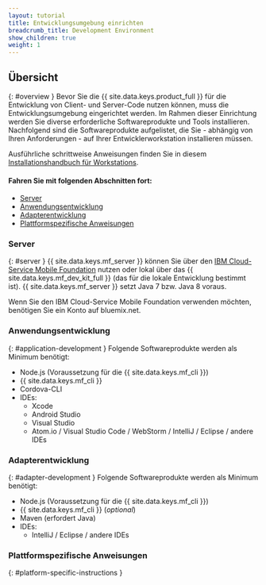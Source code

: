 ```yaml
---
layout: tutorial
title: Entwicklungsumgebung einrichten
breadcrumb_title: Development Environment
show_children: true
weight: 1
---
```

<!-- NLS_CHARSET=UTF-8 -->
## Übersicht
{: #overview }
Bevor Sie die {{ site.data.keys.product_full }} für die Entwicklung von Client- und Server-Code nutzen können, muss die Entwicklungsumgebung eingerichtet werden. Im Rahmen dieser Einrichtung werden Sie diverse erforderliche Softwareprodukte und Tools installieren. Nachfolgend sind die Softwareprodukte aufgelistet, die Sie - abhängig von Ihren Anforderungen - auf Ihrer Entwicklerworkstation installieren müssen.

Ausführliche schrittweise Anweisungen finden Sie in diesem [Installationshandbuch für Workstations](mobilefirst/installation-guide/).

#### Fahren Sie mit folgenden Abschnitten fort:

* [Server](#server)
* [Anwendungsentwicklung](#application-development)
* [Adapterentwicklung](#adapter-development)
* [Plattformspezifische Anweisungen](#platform-specific-instructions)

### Server
{: #server }
{{ site.data.keys.mf_server }} können Sie über den [IBM Cloud-Service Mobile Foundation](../../ibmcloud/using-mobile-foundation) nutzen oder
lokal über das {{ site.data.keys.mf_dev_kit_full }} (das für die lokale Entwicklung bestimmt ist). {{ site.data.keys.mf_server }} setzt
Java 7 bzw. Java 8 voraus.

Wenn Sie den IBM Cloud-Service Mobile Foundation verwenden möchten, benötigen Sie ein Konto auf bluemix.net.

### Anwendungsentwicklung
{: #application-development }
Folgende Softwareprodukte werden als Minimum benötigt:

* Node.js (Voraussetzung für die {{ site.data.keys.mf_cli }})
* {{ site.data.keys.mf_cli }}
* Cordova-CLI
* IDEs:
    - Xcode
    - Android Studio
    - Visual Studio
    - Atom.io / Visual Studio Code / WebStorm / IntelliJ / Eclipse / andere IDEs

### Adapterentwicklung
{: #adapter-development }
Folgende Softwareprodukte werden als Minimum benötigt:

* Node.js (Voraussetzung für die {{ site.data.keys.mf_cli }})
* {{ site.data.keys.mf_cli }} (*optional*)
* Maven (erfordert Java)
* IDEs:
    - IntelliJ / Eclipse / andere IDEs

### Plattformspezifische Anweisungen
{: #platform-specific-instructions }
